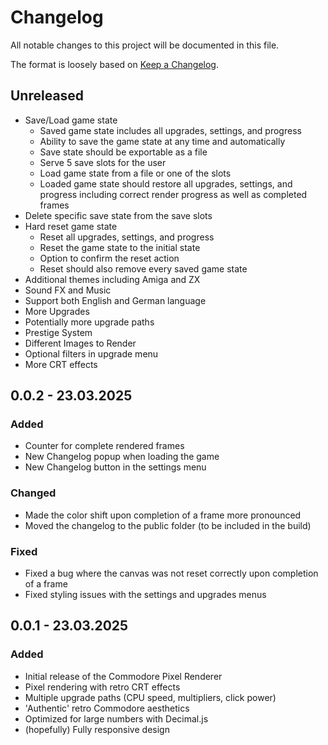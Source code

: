 # Changelog

All notable changes to this project will be documented in this file.

The format is loosely based on [Keep a Changelog](https://keepachangelog.com/en/1.1.0/).

## Unreleased

- Save/Load game state
  - Saved game state includes all upgrades, settings, and progress
  - Ability to save the game state at any time and automatically
  - Save state should be exportable as a file
  - Serve 5 save slots for the user
  - Load game state from a file or one of the slots
  - Loaded game state should restore all upgrades, settings, and progress including correct render progress as well as completed frames
- Delete specific save state from the save slots
- Hard reset game state
  - Reset all upgrades, settings, and progress
  - Reset the game state to the initial state
  - Option to confirm the reset action
  - Reset should also remove every saved game state
- Additional themes including Amiga and ZX
- Sound FX and Music
- Support both English and German language
- More Upgrades
- Potentially more upgrade paths
- Prestige System
- Different Images to Render
- Optional filters in upgrade menu
- More CRT effects

## 0.0.2 - 23.03.2025

### Added

- Counter for complete rendered frames
- New Changelog popup when loading the game
- New Changelog button in the settings menu

### Changed

- Made the color shift upon completion of a frame more pronounced
- Moved the changelog to the public folder (to be included in the build)

### Fixed

- Fixed a bug where the canvas was not reset correctly upon completion of a frame
- Fixed styling issues with the settings and upgrades menus

## 0.0.1 - 23.03.2025

### Added

- Initial release of the Commodore Pixel Renderer
- Pixel rendering with retro CRT effects
- Multiple upgrade paths (CPU speed, multipliers, click power)
- 'Authentic' retro Commodore aesthetics
- Optimized for large numbers with Decimal.js
- (hopefully) Fully responsive design
